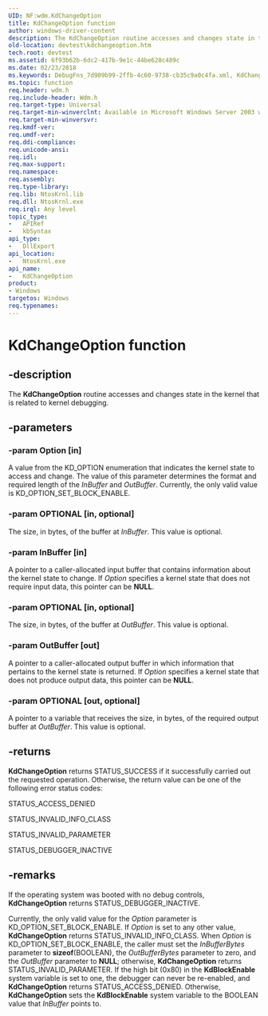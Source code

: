 ```yaml
---
UID: NF:wdm.KdChangeOption
title: KdChangeOption function
author: windows-driver-content
description: The KdChangeOption routine accesses and changes state in the kernel that is related to kernel debugging.
old-location: devtest\kdchangeoption.htm
tech.root: devtest
ms.assetid: 6f93b62b-6dc2-417b-9e1c-44be628c489c
ms.date: 02/23/2018
ms.keywords: DebugFns_7d909b99-2ffb-4c60-9738-cb35c9a0c4fa.xml, KdChangeOption, KdChangeOption routine [Driver Development Tools], devtest.kdchangeoption, wdm/KdChangeOption
ms.topic: function
req.header: wdm.h
req.include-header: Wdm.h
req.target-type: Universal
req.target-min-winverclnt: Available in Microsoft Windows Server 2003 with Service Pack 1 (SP1) and later versions of Windows and Windows Server.
req.target-min-winversvr: 
req.kmdf-ver: 
req.umdf-ver: 
req.ddi-compliance: 
req.unicode-ansi: 
req.idl: 
req.max-support: 
req.namespace: 
req.assembly: 
req.type-library: 
req.lib: NtosKrnl.lib
req.dll: NtosKrnl.exe
req.irql: Any level
topic_type:
-	APIRef
-	kbSyntax
api_type:
-	DllExport
api_location:
-	NtosKrnl.exe
api_name:
-	KdChangeOption
product:
- Windows
targetos: Windows
req.typenames: 
---
```


# KdChangeOption function


## -description


The <b>KdChangeOption</b> routine accesses and changes state in the kernel that is related to kernel debugging. 


## -parameters




### -param Option [in]

A value from the KD_OPTION enumeration that indicates the kernel state to access and change. The value of this parameter determines the format and required length of the <i>InBuffer</i> and <i>OutBuffer</i>. Currently, the only valid value is KD_OPTION_SET_BLOCK_ENABLE. 


### -param OPTIONAL [in, optional]

The size, in bytes, of the buffer at <i>InBuffer</i>. This value is optional. 


### -param InBuffer [in]

A pointer to a caller-allocated input buffer that contains information about the kernel state to change. If <i>Option</i> specifies a kernel state that does not require input data, this pointer can be <b>NULL</b>.

### -param OPTIONAL [in, optional]

The size, in bytes, of the buffer at <i>OutBuffer</i>. This value is optional.

### -param OutBuffer [out]

A pointer to a caller-allocated output buffer in which information that pertains to the kernel state is returned. If <i>Option</i> specifies a kernel state that does not produce output data, this pointer can be <b>NULL</b>. 

### -param OPTIONAL [out, optional]

A pointer to a variable that receives the size, in bytes, of the required output buffer at <i>OutBuffer</i>. This value is optional.


## -returns



<b>KdChangeOption</b> returns STATUS_SUCCESS if it successfully carried out the requested operation. Otherwise, the return value can be one of the following error status codes: 

STATUS_ACCESS_DENIED

STATUS_INVALID_INFO_CLASS

STATUS_INVALID_PARAMETER

STATUS_DEBUGGER_INACTIVE




## -remarks



If the operating system was booted with no debug controls, <b>KdChangeOption</b> returns STATUS_DEBUGGER_INACTIVE.

Currently, the only valid value for the <i>Option</i> parameter is KD_OPTION_SET_BLOCK_ENABLE. If <i>Option</i> is set to any other value, <b>KdChangeOption</b> returns STATUS_INVALID_INFO_CLASS. When <i>Option</i> is KD_OPTION_SET_BLOCK_ENABLE, the caller must set the <i>InBufferBytes</i> parameter to <b>sizeof</b>(BOOLEAN), the <i>OutBufferBytes</i> parameter to zero, and the <i>OutBuffer</i> parameter to <b>NULL</b>; otherwise, <b>KdChangeOption</b> returns STATUS_INVALID_PARAMETER. If the high bit (0x80) in the <b>KdBlockEnable</b> system variable is set to one, the debugger can never be re-enabled, and <b>KdChangeOption</b> returns STATUS_ACCESS_DENIED. Otherwise, <b>KdChangeOption</b> sets the <b>KdBlockEnable</b> system variable to the BOOLEAN value that <i>InBuffer</i> points to.



